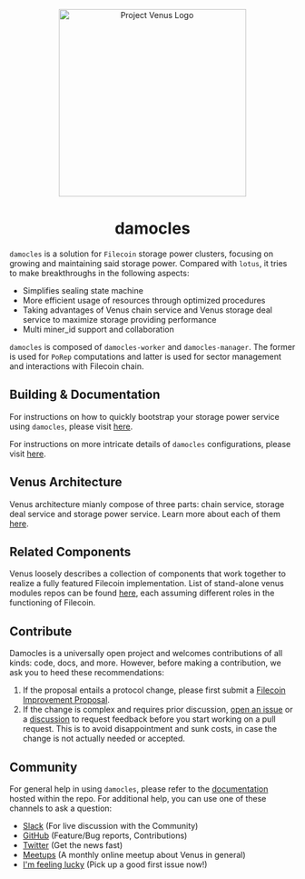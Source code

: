 <p align="center">
  <a href="https://venus.filecoin.io/" title="Filecoin Docs">
    <img src="docs/images/venus_logo_big2.jpg" alt="Project Venus Logo" width="330" />
  </a>
</p>


<h1 align="center">damocles</h1>

`damocles` is a solution for `Filecoin` storage power clusters, focusing on growing and maintaining said storage power. Compared with `lotus`, it tries to make breakthroughs in the following aspects:

- Simplifies sealing state machine
- More efficient usage of resources through optimized procedures
- Taking advantages of Venus chain service and Venus storage deal service to maximize storage providing performance
- Multi miner_id support and collaboration  

`damocles` is composed of `damocles-worker` and `damocles-manager`. The former is used for `PoRep` computations and latter is used for sector management and interactions with Filecoin chain.

## Building & Documentation

For instructions on how to quickly bootstrap your storage power service using `damocles`, please visit [here](https://venus.filecoin.io/cluster/getting-started.html).

For instructions on more intricate details of `damocles` configurations, please visit [here](https://github.com/ipfs-force-community/damocles/tree/main/docs).

## Venus Architecture

Venus architecture mianly compose of three parts: chain service, storage deal service and storage power service. Learn more about each of them [here](https://sophon.venus-fil.io/intro/#mining-architecture).

## Related Components

Venus loosely describes a collection of components that work together to realize a fully featured Filecoin implementation. List of stand-alone venus modules repos can be found [here](https://venus.filecoin.io/cs/#introducing-venus-components), each assuming different roles in the functioning of Filecoin.

## Contribute

Damocles is a universally open project and welcomes contributions of all kinds: code, docs, and more. However, before making a contribution, we ask you to heed these recommendations:

1. If the proposal entails a protocol change, please first submit a [Filecoin Improvement Proposal](https://github.com/filecoin-project/FIPs).
2. If the change is complex and requires prior discussion, [open an issue](https://github.com/ipfs-force-community/damocles/issues) or a [discussion](https://github.com/ipfs-force-community/damocles/discussions) to request feedback before you start working on a pull request. This is to avoid disappointment and sunk costs, in case the change is not actually needed or accepted.

## Community

For general help in using `damocles`, please refer to the [documentation](https://github.com/ipfs-force-community/damocles/tree/main/docs) hosted within the repo. For additional help, you can use one of these channels to ask a question:

- [Slack](https://filecoinproject.slack.com/archives/CEHHJNJS3) (For live discussion with the Community)
- [GitHub](https://github.com/ipfs-force-community/damocles/issues) (Feature/Bug reports, Contributions)
- [Twitter](https://twitter.com/venus_filecoin) (Get the news fast)
- [Meetups](https://venushub.io/meetup/) (A monthly online meetup about Venus in general)
- [I'm feeling lucky](https://github.com/ipfs-force-community/damocles/issues?q=is%3Aissue+is%3Aopen+label%3A%22good+first+issue%22) (Pick up a good first issue now!)
